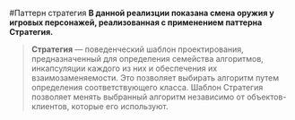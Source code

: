 #Паттерн стратегия
**В данной реализции показана смена оружия у игровых персонажей, реализованная с применением паттерна Стратегия.**
> **Стратегия** — поведенческий шаблон проектирования, предназначенный для определения семейства алгоритмов, инкапсуляции каждого из них и обеспечения их взаимозаменяемости. Это позволяет выбирать алгоритм путем определения соответствующего класса. Шаблон Стратегия позволяет менять выбранный алгоритм независимо от объектов-клиентов, которые его используют.
